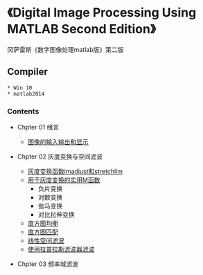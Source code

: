 ﻿# 《Digital Image Processing Using MATLAB Second Edition》
冈萨雷斯《数字图像处理matlab版》第二版  


## Compiler
	* Win 10
	* matlab2014  

### Contents 

- Chpter 01  绪言
	
	- [图像的输入输出和显示](CH01/function_image_input_output_show.m)


- Chpter 02  灰度变换与空间滤波

	- [灰度变换函数imadjust和stretchlim](CH02/fun_imadjust.m)
	- [用于灰度变换的实用M函数](CH02/intrans.m)
		- 负片变换
		- 对数变换
		- 伽马变换
		- 对比拉伸变换
	- [直方图均衡](CH02/demo_histeq.m)
	- [直方图匹配](CH02/manualhist.m)
	- [线性空间滤波](CH02/demo_imfilter.m)
	- [使用拉普拉斯滤波器滤波](CH02/demo_fpspecial.m)

- Chpter 03 频率域滤波
	
